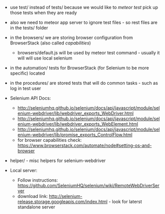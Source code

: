 * use test/ instead of tests/ because we would like to _meteor test_ pick up those tests when they are ready
* also we need to meteor app server to ignore test files - so rest files are in the tests/ folder
* in the browsers/ we are storing browser configuration from BrowserStack (also called _capabilities_)
  * browsers/default.js will be used by meteor test command - usually it will will use local selenium
* in the automation/ tests for BrowserStack (for Selenium to be more specific) located
* in the procedures/ are stored tests that will do common tasks - such as log in test user
* Selenium API Docs:
  * http://seleniumhq.github.io/selenium/docs/api/javascript/module/selenium-webdriver/lib/webdriver_exports_WebDriver.html
  * http://seleniumhq.github.io/selenium/docs/api/javascript/module/selenium-webdriver/lib/webdriver_exports_WebElement.html
  * http://seleniumhq.github.io/selenium/docs/api/javascript/module/selenium-webdriver/lib/promise_exports_ControlFlow.html
  * for browser capabilities check: https://www.browserstack.com/automate/node#setting-os-and-browser

* helper/ - misc helpers for selenium-webdriver
* Local server:
  * Follow instructions: https://github.com/SeleniumHQ/selenium/wiki/RemoteWebDriverServer
  * download link: http://selenium-release.storage.googleapis.com/index.html - look for laterst standalone server
